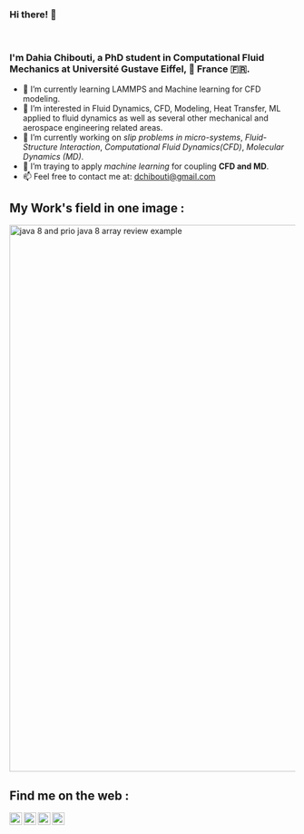 ### Hi there! 👋  
<br />

### I'm Dahia Chibouti, a PhD student in Computational Fluid Mechanics at Université Gustave Eiffel, :pushpin: France :fr:.

<!--
**dchibouti/dchibouti** is a ✨ _special_ ✨ repository because its `README.md` (this file) appears on your GitHub profile.

Here are some ideas to get you started:
- 🌱 I’m currently learning LAMMPS and Machine learning for CFD modeling.
- 🔭 I’m interested in Fluid Dynamics, CFD, Modeling, Heat Transfer, ML applied to fluid dynamics as well as several other mechanical and aerospace engineering related areas.
- 👯 I’m looking to collaborate on ...
- 🤔 I’m looking for help with ...
- 💬 Ask me about ...
- 📫 How to reach me: ...
- 😄 Pronouns: ...
- ⚡ Fun fact: ...
-->

* 🌱 I’m currently learning LAMMPS and Machine learning for CFD modeling.
* 🔭 I’m interested in Fluid Dynamics, CFD, Modeling, Heat Transfer, ML applied to fluid dynamics as well as several other mechanical and aerospace engineering related areas.
*  :seedling: I’m currently working on *slip problems in micro-systems*, *Fluid-Structure Interaction*, *Computational Fluid Dynamics(CFD)*, *Molecular Dynamics (MD)*.
*  :revolving_hearts: I’m traying to apply *machine learning* for coupling **CFD and MD**.
*  :mailbox: Feel free to contact me at: dchibouti@gmail.com


<!-- Also feel free to update second URL to any URL -->

<!-- 
[![Indrajeet's github stats](https://github-readme-stats.vercel.app/api?username=❔❔❔❔&count_private=true&include_all_commits=true&theme=radical)](https://google.com)
 -->
 
## My Work's field in one image :

<img width="964" alt="java 8 and prio java 8  array review example" src="https://media-exp1.licdn.com/dms/image/C4D16AQFdSfYXr_YdYg/profile-displaybackgroundimage-shrink_350_1400/0/1628166342474?e=1633564800&v=beta&t=oPBuzw_3iJpzuiiIJQt89UJAk7XYMc6MruqnPSU7hKs">
 
## Find me on the web :
<!--
[<img align="left" alt="codeSTACKr.com" width="22px" src="https://raw.githubusercontent.com/iconic/open-iconic/master/svg/globe.svg" />][website]
[<img align="left" alt="codeSTACKr | Twitter" width="22px" src="https://cdn.jsdelivr.net/npm/simple-icons@v3/icons/twitter.svg" />][twitter]
[<img align="left" alt="codeSTACKr | LinkedIn" width="22px" src="https://cdn.jsdelivr.net/npm/simple-icons@v3/icons/linkedin.svg" />][linkedin]
<!-- 
[<img align="left" alt="codeSTACKr.com" width="520px" src="https://media-exp1.licdn.com/dms/image/C4D16AQFdSfYXr_YdYg/profile-displaybackgroundimage-shrink_350_1400/0/1628166342474?e=1633564800&v=beta&t=oPBuzw_3iJpzuiiIJQt89UJAk7XYMc6MruqnPSU7hKs" />][mywork]
-->

[<img align="left" alt="codeSTACKr.com" width="22px" src="https://www.anapadova.it/wp-content/uploads/2019/09/iconwebsite.png" />][website]
[<img align="left" alt="codeSTACKr | Twitter" width="22px" src="https://guineerealite.info/wp-content/uploads/2019/07/logo-twitter-circle-png-transparent-image-1.png" />][twitter]
[<img align="left" alt="codeSTACKr | LinkedIn" width="22px" src="https://image.flaticon.com/icons/png/512/174/174857.png" />][linkedin]
[<img align="left" alt="codeSTACKr | Researchgate" width="22px" src="https://cdn.icon-icons.com/icons2/2108/PNG/512/researchgate_icon_130843.png" />][Researchgate]
<br />
<!-- Optional -->
<!-- ## Find me on the web -->
[website]: https://dahia-chibouti.site123.me/
[twitter]: https://twitter.com/dchibouti/
[linkedin]: https://www.linkedin.com/in/dahia-chibouti/
[Researchgate]: https://www.researchgate.net/profile/Dahia-Chibouti/



